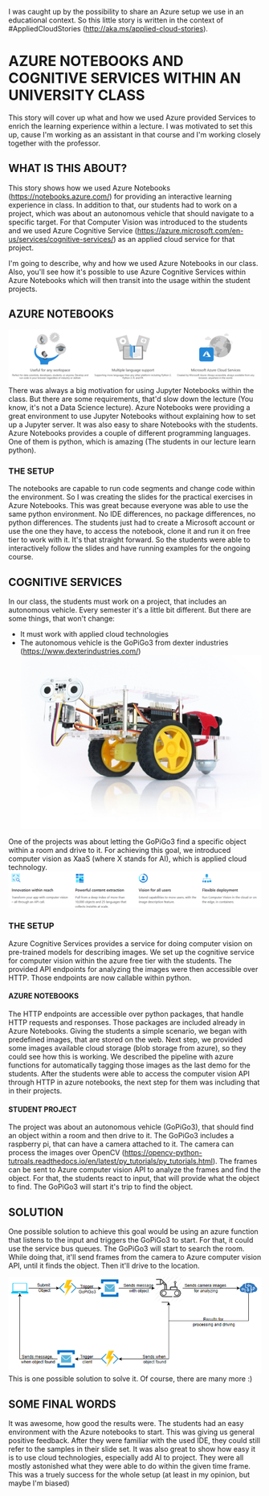 I was caught up by the possibility to share an Azure setup we use in an educational context. So this little story is written in the context of #AppliedCloudStories (http://aka.ms/applied-cloud-stories).

# AZURE NOTEBOOKS AND COGNITIVE SERVICES WITHIN AN UNIVERSITY CLASS

This story will cover up what and how we used Azure provided Services to enrich the learning experience within a lecture. I was motivated to set this up, cause I'm working as an assistant in that course and I'm working closely together with the professor. 


## WHAT IS THIS ABOUT?
This story shows how we used Azure Notebooks (https://notebooks.azure.com/) for providing an interactive learning experience in class. In addition to that, our students had to work on a project, which was about an autonomous vehicle that should navigate to a specific target. For that Computer Vision was introduced to the students and we used Azure Cognitive Service (https://azure.microsoft.com/en-us/services/cognitive-services/) as an applied cloud service for that project.

I'm going to describe, why and how we used Azure Notebooks in our class. Also, you'll see how it's possible to use Azure Cognitive Services within Azure Notebooks which will then transit into the usage within the student projects.  


## AZURE NOTEBOOKS
![AzureFunctionImages](images/AzureFunctionsOverview.PNG)
There was always a big motivation for using Jupyter Notebooks within the class. But there are some requirements, that'd slow down the lecture (You know, it's not a Data Science lecture). Azure Notebooks were providing a great environment to use Jupyter Notebooks without explaining how to set up a Jupyter server. It was also easy to share Notebooks with the students. Azure Notebooks provides a couple of different programming languages. One of them is python, which is amazing (The students in our lecture learn python). 

### THE SETUP
The notebooks are capable to run code segments and change code within the environment. So I was creating the slides for the practical exercises in Azure Notebooks. This was great because everyone was able to use the same python environment. No IDE differences, no package differences, no python differences. The students just had to create a Microsoft account or use the one they have, to access the notebook, clone it and run it on free tier to work with it. It's that straight forward. So the students were able to interactively follow the slides and have running examples for the ongoing course.


## COGNITIVE SERVICES
In our class, the students must work on a project, that includes an autonomous vehicle. Every semester it's a little bit different. But there are some things, that won't change:
* It must work with applied cloud technologies
* The autonomous vehicle is the GoPiGo3 from dexter industries (https://www.dexterindustries.com/)
![GoPiGo3](images/GPG3_Full_servo_Distance_Reflectionweb.jpg)

One of the projects was about letting the GoPiGo3 find a specific object within a room and drive to it. For achieving this goal, we introduced computer vision as XaaS (where X stands for AI), which is applied cloud technology. 
![ComputerVisionOverview](images/ComputerVisionOverview.PNG)

### THE SETUP
Azure Cognitive Services provides a service for doing computer vision on pre-trained models for describing images. We set up the cognitive service for computer vision within the azure free tier with the students. The provided API endpoints for analyzing the images were then accessible over HTTP. Those endpoints are now callable within python.
#### AZURE NOTEBOOKS
The HTTP endpoints are accessible over python packages, that handle HTTP requests and responses. Those packages are included already in Azure Notebooks. Giving the students a simple scenario, we began with predefined images, that are stored on the web. Next step, we provided some images available cloud storage (blob storage from azure), so they could see how this is working. We described the pipeline with azure functions for automatically tagging those images as the last demo for the students. After the students were able to access the computer vision API through HTTP in azure notebooks, the next step for them was including that in their projects.

#### STUDENT PROJECT
The project was about an autonomous vehicle (GoPiGo3), that should find an object within a room and then drive to it. The GoPiGo3 includes a raspberry pi, that can have a camera attached to it. The camera can process the images over OpenCV (https://opencv-python-tutroals.readthedocs.io/en/latest/py_tutorials/py_tutorials.html). The frames can be sent to Azure computer vision API to analyze the frames and find the object. For that, the students react to input, that will provide what the object to find. The GoPiGo3 will start it's trip to find the object. 

## SOLUTION
One possible solution to achieve this goal would be using an azure function that listens to the input and triggers the GoPiGo3 to start. For that, it could use the service bus queues. The GoPiGo3 will start to search the room. While doing that, it'll send frames from the camera to Azure computer vision API, until it finds the object. Then it'll drive to the location.

![SampleSolution](images/SampleSolution.PNG)
This is one possible solution to solve it. Of course, there are many more :)

## SOME FINAL WORDS
It was awesome, how good the results were. The students had an easy environment with the Azure notebooks to start. This was giving us general positive feedback. After they were familiar with the used IDE, they could still refer to the samples in their slide set. It was also great to show how easy it is to use cloud technologies, especially add AI to project. They were all mostly astonished what they were able to do within the given time frame. This was a truely success for the whole setup (at least in my opinion, but maybe I'm biased)